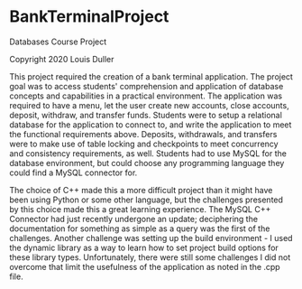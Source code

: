 # BankTerminalProject
Databases Course Project

Copyright 2020 Louis Duller

This project required the creation of a bank terminal application. The project goal was to access students' comprehension and application of database concepts and capabilities in a practical environment. The application was required to have a menu, let the user create new accounts, close accounts, deposit, withdraw, and transfer funds. Students were to setup a relational database for the application to connect to, and write the application to meet the functional requirements above. Deposits, withdrawals, and transfers were to make use of table locking and checkpoints to meet concurrency and consistency requirements, as well. Students had to use MySQL for the database environment, but could choose any programming language they could find a MySQL connector for.

The choice of C++ made this a more difficult project than it might have been using Python or some other language, but the challenges presented by this choice made this a great learning experience. The MySQL C++ Connector had just recently undergone an update; deciphering the documentation for something as simple as a query was the first of the challenges. Another challenge was setting up the build environment - I used the dynamic library as a way to learn how to set project build options for these library types. Unfortunately, there were still some challenges I did not overcome that limit the usefulness of the application as noted in the .cpp file.
